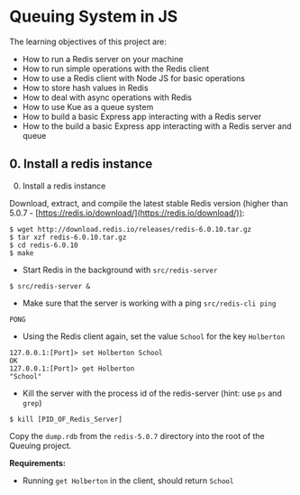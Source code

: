 # Queuing System in JS

The learning objectives of this project are:

- How to run a Redis server on your machine
- How to run simple operations with the Redis client
- How to use a Redis client with Node JS for basic operations
- How to store hash values in Redis
- How to deal with async operations with Redis
- How to use Kue as a queue system
- How to build a basic Express app interacting with a Redis server
- How to the build a basic Express app interacting with a Redis server and queue

## 0. Install a redis instance
0. Install a redis instance

Download, extract, and compile the latest stable Redis version (higher than 5.0.7 - [https://redis.io/download/](https://redis.io/download/)):

```
$ wget http://download.redis.io/releases/redis-6.0.10.tar.gz
$ tar xzf redis-6.0.10.tar.gz
$ cd redis-6.0.10
$ make
```
- Start Redis in the background with `src/redis-server`
```
$ src/redis-server &
```
- Make sure that the server is working with a ping `src/redis-cli ping`
```
PONG
```
- Using the Redis client again, set the value `School` for the key `Holberton`
```
127.0.0.1:[Port]> set Holberton School
OK
127.0.0.1:[Port]> get Holberton
"School"
```
- Kill the server with the process id of the redis-server (hint: use `ps` and `grep`)
```
$ kill [PID_OF_Redis_Server]
```

Copy the `dump.rdb` from the `redis-5.0.7` directory into the root of the Queuing project.

**Requirements:**
- Running `get Holberton` in the client, should return `School`